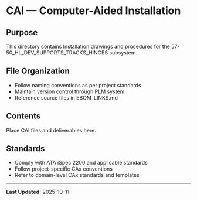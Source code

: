 # CAI — Computer-Aided Installation

## Purpose

This directory contains Installation drawings and procedures for the 57-50_HL_DEV_SUPPORTS_TRACKS_HINGES subsystem.

## File Organization

- Follow naming conventions as per project standards
- Maintain version control through PLM system
- Reference source files in EBOM_LINKS.md

## Contents

Place CAI files and deliverables here.

## Standards

- Comply with ATA iSpec 2200 and applicable standards
- Follow project-specific CAx conventions
- Refer to domain-level CAx standards and templates

---

**Last Updated:** 2025-10-11

